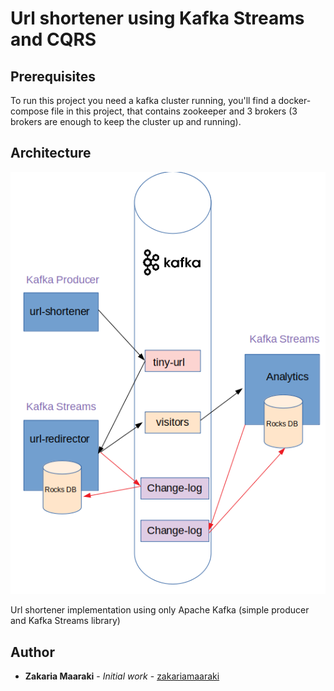 # Url shortener using Kafka Streams and CQRS

## Prerequisites

To run this project you need a kafka cluster running, you'll find a docker-compose file in this project, that contains zookeeper and 3 brokers (3 brokers are enough to keep the cluster up and running).

## Architecture

![Alt text](./archi.png?raw=true "Architecture")

Url shortener implementation using only Apache Kafka (simple producer and Kafka Streams library)

## Author

- **Zakaria Maaraki** - _Initial work_ - [zakariamaaraki](https://github.com/zakariamaaraki)
